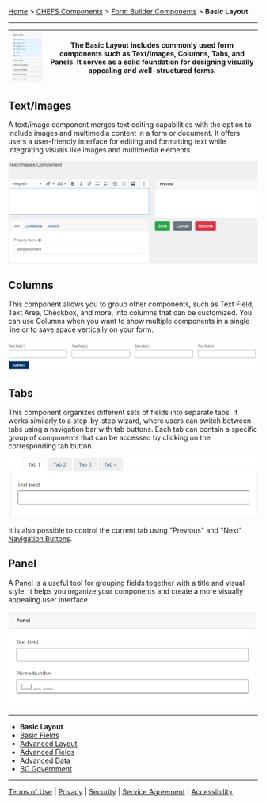 [Home](index) > [CHEFS Components](Components) > [Form Builder Components](Form-Builder-Components) > **Basic Layout**
***

| ![image](images/basic_layout.png) | The Basic Layout includes commonly used form components such as Text/Images, Columns, Tabs, and Panels. It serves as a solid foundation for designing visually appealing and well-structured forms. |
|----------|----------|

<!-- **Page content:**

* [Text/Images](#textimages)
* [Columns](#columns)
* [Tabs](#tabs) 
* [Panel](#panel)     -->

## Text/Images

A text/image component merges text editing capabilities with the option to include images and multimedia content in a form or document. It offers users a user-friendly interface for editing and formatting text while integrating visuals like images and multimedia elements.

![image](images/basic_text_images.png)


## Columns
<!-- **[Back to top](#top)** -->

This component allows you to group other components, such as Text Field, Text Area, Checkbox, and more, into columns that can be customized. You can use Columns when you want to show multiple components in a single line or to save space vertically on your form.

![image](images/basic_columns.png)


## Tabs
<!-- **[Back to top](#top)** -->

This component organizes different sets of fields into separate tabs. It works similarly to a step-by-step wizard, where users can switch between tabs using a navigation bar with tab buttons. Each tab can contain a specific group of components that can be accessed by clicking on the corresponding tab button.

![image](images/basic_tabs.png)

It is also possible to control the current tab using "Previous" and "Next" [Navigation Buttons](Navigation-Buttons).

## Panel
<!-- **[Back to top](#top)** -->

A Panel is a useful tool for grouping fields together with a title and visual style. It helps you organize your components and create a more visually appealing user interface.

![image](images/basic_panel.png)

***
- **Basic Layout**
- [Basic Fields](Basic-Fields) 
- [Advanced Layout](Advanced-Layout) 
- [Advanced Fields](Advanced-Fields) 
- [Advanced Data](Advanced-Data)
- [BC Government](BC-Government)

***
[Terms of Use](Terms-of-Use) | [Privacy](Privacy) | [Security](Security) | [Service Agreement](Service-Agreement) | [Accessibility](Accessibility)